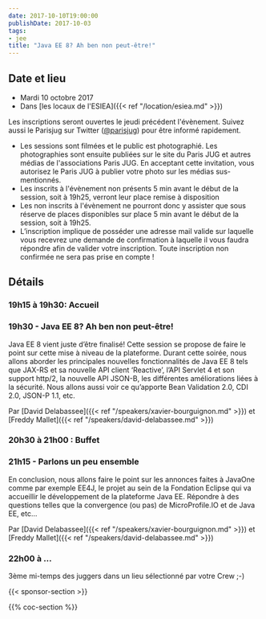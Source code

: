 ```yaml
---
date: 2017-10-10T19:00:00
publishDate: 2017-10-03
tags:
- jee
title: "Java EE 8? Ah ben non peut-être!"
---
```


## Date et lieu

- Mardi 10 octobre 2017
- Dans [les locaux de l'ESIEA]({{< ref "/location/esiea.md" >}})

Les inscriptions seront ouvertes le jeudi précédent l'évènement. Suivez aussi le Parisjug sur Twitter ([@parisjug](https://twitter.com/parisjug)) pour être informé rapidement.
- Les sessions sont filmées et le public est photographié. Les photographies sont ensuite publiées sur le site du Paris JUG et autres médias de l'associations Paris JUG. En acceptant cette invitation, vous autorisez le Paris JUG à publier votre photo sur les médias sus-mentionnés.
- Les inscrits à l'évènement non présents 5 min avant le début de la session, soit à 19h25, verront leur place remise à disposition
- Les non inscrits à l'évènement ne pourront donc y assister que sous réserve de places disponibles sur place 5 min avant le début de la session, soit à 19h25.
- L’inscription implique de posséder une adresse mail valide sur laquelle vous recevrez une demande de confirmation à laquelle il vous faudra répondre afin de valider votre inscription. Toute inscription non confirmée ne sera pas prise en compte !


## Détails

### 19h15 à 19h30: Accueil

### 19h30 - Java EE 8? Ah ben non peut-être!

Java EE 8 vient juste d’être finalisé! Cette session se propose de faire le point sur cette mise à niveau de la plateforme.
Durant cette soirée, nous allons aborder les principales nouvelles fonctionnalités de Java EE 8 tels que JAX-RS et sa nouvelle API client ‘Reactive’, l’API Servlet 4 et son support http/2, la nouvelle API JSON-B, les différentes améliorations liées à la sécurité. Nous allons aussi voir ce qu’apporte Bean Validation 2.0, CDI 2.0, JSON-P 1.1, etc.

Par [David Delabassee]({{< ref "/speakers/xavier-bourguignon.md" >}}) et [Freddy Mallet]({{< ref "/speakers/david-delabassee.md" >}})

### 20h30 à 21h00 : Buffet

### 21h15 - Parlons un peu ensemble

En conclusion, nous allons faire le point sur les annonces faites à JavaOne comme par exemple EE4J, le projet au sein de la Fondation Eclipse qui va accueillir le développement de la plateforme Java EE. Répondre à des questions telles que la convergence (ou pas) de MicroProfile.IO et de Java EE, etc...

Par [David Delabassee]({{< ref "/speakers/xavier-bourguignon.md" >}}) et [Freddy Mallet]({{< ref "/speakers/david-delabassee.md" >}})


### 22h00 à ...

3ème mi-temps des juggers dans un lieu sélectionné par votre Crew ;-)

{{< sponsor-section >}}

{{% coc-section %}}
